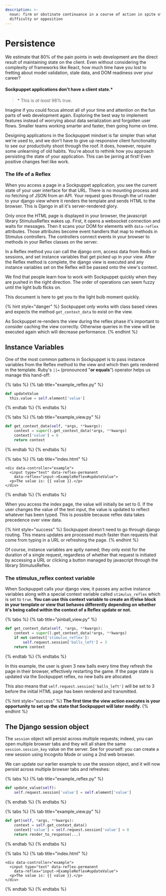 ```yaml
---
description: >-
  noun: firm or obstinate continuance in a course of action in spite of
  difficulty or opposition
---
```


# Persistence

We estimate that 80% of the pain points in web development are the direct result of maintaining state on the client. Even without considering the complexity of frameworks like React, how much time have you lost to fretting about model validation, stale data, and DOM readiness over your career?

#### Sockpuppet applications don't have a client state.\*

> \* This is _at least_ 98% true.

Imagine if you could focus almost all of your time and attention on the fun parts of web development again. Exploring the best way to implement features instead of worrying about data serialization and forgotten user flows. Smaller teams working smarter and faster, then going home on time.

Designing applications in the Sockpuppet mindset is far simpler than what we're used to, and we don't have to give up responsive client functionality to see our productivity shoot through the roof. It does, however, require some unlearning of old habits. You're about to rethink how you approach persisting the state of your application. This can be jarring at first! Even positive changes feel like work.

### The life of a Reflex

When you access a page in a Sockpuppet application, you see the current state of your user interface for that URL. There is no mounting process and no fetching of JSON from an API. Your request goes through the url router to your django view where it renders the template and sends HTML to the browser. This is Django in all it's server-rendered glory.

Only once the HTML page is displayed in your browser, the javascript library StimulusReflex wakes up. First, it opens a websocket connection and waits for messages. Then it scans your DOM for elements with `data-reflex` attributes. Those attributes become event handlers that map to methods in Stimulus controllers. The controllers connect events in your browser to methods in your Reflex classes on the server.

In a Reflex method you can call the django orm, access data from Redis or sessions, and set instance variables that get picked up in your view. After the Reflex method is complete, the django view is executed and any instance variables set on the Reflex will be passed onto the view's context.

We find that people learn how to work with Sockpuppet quickly when they are pushed in the right direction. The order of operations can seem fuzzy until the light bulb flicks on.

This document is here to get you to the light bulb moment quickly.

{% hint style="danger" %}
Sockpuppet only works with class based views and expects the method `get_context_data` to exist on the view.

As Sockpuppet re-renders the view during the reflex phase it's important to consider caching the view correctly. Otherwise queries in the view will be executed again which will decrease performance.
{% endhint %}

## Instance Variables

One of the most common patterns in Sockpuppet is to pass instance variables from the Reflex method to the view and which then gets rendered in the template. Ruby's `||=` \(pronounced "**or equals**"\) operator helps us manage this hand-off:

{% tabs %}
{% tab title="example\_reflex.py" %}
```python
def updateValue
  this.value = self.element['value']
```
{% endtab %}
{% endtabs %}

{% tabs %}
{% tab title="example\_view.py" %}
```python
def get_context_data(self, *args, **kwargs):
    context = super().get_context_data(*args, **kwargs)
    context['value'] = 0
    return context
```
{% endtab %}
{% endtabs %}

{% tabs %}
{% tab title="index.html" %}
```markup
<div data-controller="example">
  <input type="text" data-reflex-permanent
    data-reflex="input->ExampleReflex#updateValue">
  <p>The value is: {{ value }}.</p>
</div>
```
{% endtab %}
{% endtabs %}

When you access the index page, the value will initially be set to 0. If the user changes the value of the text input, the value is updated to reflect whatever has been typed. This is possible because reflex data takes precedence over view data.

{% hint style="success" %}
Sockpuppet doesn't need to go through django routing. This means updates are processed much faster than requests that come from typing in a URL or refreshing the page.
{% endhint %}

Of course, instance variables are aptly named; they only exist for the duration of a single request, regardless of whether that request is initiated by accessing a URL or clicking a button managed by javascript through the library StimulusReflex.

### The stimulus\_reflex context variable

When Sockpuppet calls your django view, it passes any active instance variables along with a special context variable called `stimulus_reflex` which is set to `true`. **You can use this context variable to create an if/else block in your template or view that behaves differently depending on whether it's being called within the context of a Reflex update or not.**

{% tabs %}
{% tab title="pinball\_view.py" %}
```python
def get_context_data(self, *args, **kwargs):
    context = super().get_context_data(*args, **kwargs)
    if not context['stimulus_reflex']:
        self.request.session['balls_left'] = 3
    return context
```
{% endtab %}
{% endtabs %}

In this example, the user is given 3 new balls every time they refresh the page in their browser, effectively restarting the game. If the page state is updated via the Sockpuppet reflex, no new balls are allocated.

This also means that `self.request.session['balls_left']` will be set to 3 before the initial HTML page has been rendered and transmitted.

{% hint style="success" %}
**The first time the view action executes is your opportunity to set up the state that Sockpuppet will later modify.**
{% endhint %}

## The Django session object

The `session` object will persist across multiple requests; indeed, you can open multiple browser tabs and they will all share the same `session.session_key` value on the server. See for yourself: you can create a new session using Incognito Mode or using a 2nd web browser.

We can update our earlier example to use the session object, and it will now persist across multiple browser tabs and refreshes:

{% tabs %}
{% tab title="example\_reflex.py" %}
```python
def update_value(self):
    self.request.session['value'] = self.element['value']
```
{% endtab %}
{% endtabs %}

{% tabs %}
{% tab title="example\_view.py" %}
```python
def get(self, *args, **kwargs):
    context = self.get_context_data()
    context['value'] = self.request.session['value'] = 0
    return render_to_response(...)
```
{% endtab %}
{% endtabs %}

{% tabs %}
{% tab title="index.html" %}
```markup
<div data-controller="example">
  <input type="text" data-reflex-permanent
    data-reflex="input->ExampleReflex#updateValue">
  <p>The value is: {{ value }}.</p>
</div>
```
{% endtab %}
{% endtabs %}


